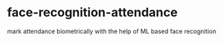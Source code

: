 # face-recognition-attendance
mark attendance biometrically with the help of ML based face recognition
